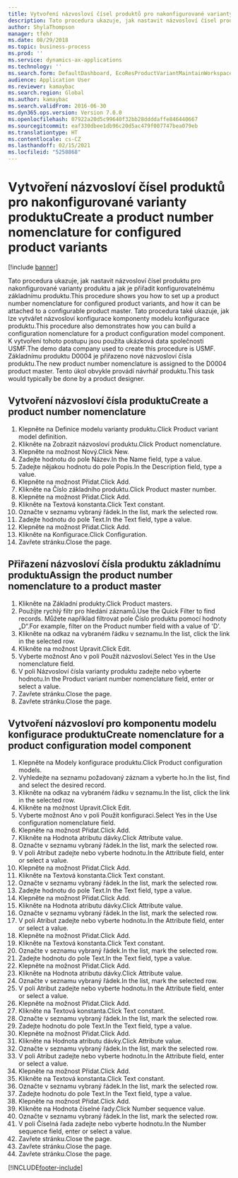 ```yaml
---
title: Vytvoření názvosloví čísel produktů pro nakonfigurované varianty produktu
description: Tato procedura ukazuje, jak nastavit názvosloví čísel produktu pro nakonfigurované varianty produktu a jak je přiřadit konfigurovatelnému základnímu produktu.
author: ShylaThompson
manager: tfehr
ms.date: 08/29/2018
ms.topic: business-process
ms.prod: ''
ms.service: dynamics-ax-applications
ms.technology: ''
ms.search.form: DefaultDashboard, EcoResProductVariantMaintainWorkspace, EcoResNomenclature, EcoResProductListPage, EcoResProductDetails, PCProductConfigurationModelListPage, PCProductConfigurationModelDetails
audience: Application User
ms.reviewer: kamaybac
ms.search.region: Global
ms.author: kamaybac
ms.search.validFrom: 2016-06-30
ms.dyn365.ops.version: Version 7.0.0
ms.openlocfilehash: 07922a20d5c99640f32bb28ddddaffe846440667
ms.sourcegitcommit: eaf330dbee1db96c20d5ac479f007747bea079eb
ms.translationtype: HT
ms.contentlocale: cs-CZ
ms.lasthandoff: 02/15/2021
ms.locfileid: "5258868"
---
```

# <a name="create-a-product-number-nomenclature-for-configured-product-variants"></a><span data-ttu-id="104b3-103">Vytvoření názvosloví čísel produktů pro nakonfigurované varianty produktu</span><span class="sxs-lookup"><span data-stu-id="104b3-103">Create a product number nomenclature for configured product variants</span></span>

[!include [banner](../../includes/banner.md)]

<span data-ttu-id="104b3-104">Tato procedura ukazuje, jak nastavit názvosloví čísel produktu pro nakonfigurované varianty produktu a jak je přiřadit konfigurovatelnému základnímu produktu.</span><span class="sxs-lookup"><span data-stu-id="104b3-104">This procedure shows you how to set up a product number nomenclature for configured product variants, and how it can be attached to a configurable product master.</span></span> <span data-ttu-id="104b3-105">Tato procedura také ukazuje, jak lze vytvářet názvosloví konfigurace komponenty modelu konfigurace produktu.</span><span class="sxs-lookup"><span data-stu-id="104b3-105">This procedure also demonstrates how you can build a configuration nomenclature for a product configuration model component.</span></span> <span data-ttu-id="104b3-106">K vytvoření tohoto postupu jsou použita ukázková data společnosti USMF.</span><span class="sxs-lookup"><span data-stu-id="104b3-106">The demo data company used to create this procedure is USMF.</span></span> <span data-ttu-id="104b3-107">Základnímu produktu D0004 je přiřazeno nové názvosloví čísla produktu.</span><span class="sxs-lookup"><span data-stu-id="104b3-107">The new product number nomenclature is assigned to the D0004 product master.</span></span> <span data-ttu-id="104b3-108">Tento úkol obvykle provádí návrhář produktu.</span><span class="sxs-lookup"><span data-stu-id="104b3-108">This task would typically be done by a product designer.</span></span>


## <a name="create-a-product-number-nomenclature"></a><span data-ttu-id="104b3-109">Vytvoření názvosloví čísla produktu</span><span class="sxs-lookup"><span data-stu-id="104b3-109">Create a product number nomenclature</span></span>
1. <span data-ttu-id="104b3-110">Klepněte na Definice modelu varianty produktu.</span><span class="sxs-lookup"><span data-stu-id="104b3-110">Click Product variant model definition.</span></span>
2. <span data-ttu-id="104b3-111">Klikněte na Zobrazit názvosloví produktu.</span><span class="sxs-lookup"><span data-stu-id="104b3-111">Click Product nomenclature.</span></span>
3. <span data-ttu-id="104b3-112">Klepněte na možnost Nový.</span><span class="sxs-lookup"><span data-stu-id="104b3-112">Click New.</span></span>
4. <span data-ttu-id="104b3-113">Zadejte hodnotu do pole Název.</span><span class="sxs-lookup"><span data-stu-id="104b3-113">In the Name field, type a value.</span></span>
5. <span data-ttu-id="104b3-114">Zadejte nějakou hodnotu do pole Popis.</span><span class="sxs-lookup"><span data-stu-id="104b3-114">In the Description field, type a value.</span></span>
6. <span data-ttu-id="104b3-115">Klepněte na možnost Přidat.</span><span class="sxs-lookup"><span data-stu-id="104b3-115">Click Add.</span></span>
7. <span data-ttu-id="104b3-116">Klikněte na Číslo základního produktu.</span><span class="sxs-lookup"><span data-stu-id="104b3-116">Click Product master number.</span></span>
8. <span data-ttu-id="104b3-117">Klepněte na možnost Přidat.</span><span class="sxs-lookup"><span data-stu-id="104b3-117">Click Add.</span></span>
9. <span data-ttu-id="104b3-118">Klikněte na Textová konstanta.</span><span class="sxs-lookup"><span data-stu-id="104b3-118">Click Text constant.</span></span>
10. <span data-ttu-id="104b3-119">Označte v seznamu vybraný řádek.</span><span class="sxs-lookup"><span data-stu-id="104b3-119">In the list, mark the selected row.</span></span>
11. <span data-ttu-id="104b3-120">Zadejte hodnotu do pole Text.</span><span class="sxs-lookup"><span data-stu-id="104b3-120">In the Text field, type a value.</span></span>
12. <span data-ttu-id="104b3-121">Klepněte na možnost Přidat.</span><span class="sxs-lookup"><span data-stu-id="104b3-121">Click Add.</span></span>
13. <span data-ttu-id="104b3-122">Klikněte na Konfigurace.</span><span class="sxs-lookup"><span data-stu-id="104b3-122">Click Configuration.</span></span>
14. <span data-ttu-id="104b3-123">Zavřete stránku.</span><span class="sxs-lookup"><span data-stu-id="104b3-123">Close the page.</span></span>

## <a name="assign-the-product-number-nomenclature-to-a-product-master"></a><span data-ttu-id="104b3-124">Přiřazení názvosloví čísla produktu základnímu produktu</span><span class="sxs-lookup"><span data-stu-id="104b3-124">Assign the product number nomenclature to a product master</span></span>
1. <span data-ttu-id="104b3-125">Klikněte na Základní produkty.</span><span class="sxs-lookup"><span data-stu-id="104b3-125">Click Product masters.</span></span>
2. <span data-ttu-id="104b3-126">Použijte rychlý filtr pro hledání záznamů.</span><span class="sxs-lookup"><span data-stu-id="104b3-126">Use the Quick Filter to find records.</span></span> <span data-ttu-id="104b3-127">Můžete například filtrovat pole Číslo produktu pomocí hodnoty „D“.</span><span class="sxs-lookup"><span data-stu-id="104b3-127">For example, filter on the Product number field with a value of 'D'.</span></span>
3. <span data-ttu-id="104b3-128">Klikněte na odkaz na vybraném řádku v seznamu.</span><span class="sxs-lookup"><span data-stu-id="104b3-128">In the list, click the link in the selected row.</span></span>
4. <span data-ttu-id="104b3-129">Klikněte na možnost Upravit.</span><span class="sxs-lookup"><span data-stu-id="104b3-129">Click Edit.</span></span>
5. <span data-ttu-id="104b3-130">Vyberte možnost Ano v poli Použít názvosloví.</span><span class="sxs-lookup"><span data-stu-id="104b3-130">Select Yes in the Use nomenclature field.</span></span>
6. <span data-ttu-id="104b3-131">V poli Názvosloví čísla varianty produktu zadejte nebo vyberte hodnotu.</span><span class="sxs-lookup"><span data-stu-id="104b3-131">In the Product variant number nomenclature field, enter or select a value.</span></span>
7. <span data-ttu-id="104b3-132">Zavřete stránku.</span><span class="sxs-lookup"><span data-stu-id="104b3-132">Close the page.</span></span>
8. <span data-ttu-id="104b3-133">Zavřete stránku.</span><span class="sxs-lookup"><span data-stu-id="104b3-133">Close the page.</span></span>

## <a name="create-nomenclature-for-a-product-configuration-model-component"></a><span data-ttu-id="104b3-134">Vytvoření názvosloví pro komponentu modelu konfigurace produktu</span><span class="sxs-lookup"><span data-stu-id="104b3-134">Create nomenclature for a product configuration model component</span></span>
1. <span data-ttu-id="104b3-135">Klepněte na Modely konfigurace produktu.</span><span class="sxs-lookup"><span data-stu-id="104b3-135">Click Product configuration models.</span></span>
2. <span data-ttu-id="104b3-136">Vyhledejte na seznamu požadovaný záznam a vyberte ho.</span><span class="sxs-lookup"><span data-stu-id="104b3-136">In the list, find and select the desired record.</span></span>
3. <span data-ttu-id="104b3-137">Klikněte na odkaz na vybraném řádku v seznamu.</span><span class="sxs-lookup"><span data-stu-id="104b3-137">In the list, click the link in the selected row.</span></span>
4. <span data-ttu-id="104b3-138">Klikněte na možnost Upravit.</span><span class="sxs-lookup"><span data-stu-id="104b3-138">Click Edit.</span></span>
5. <span data-ttu-id="104b3-139">Vyberte možnost Ano v poli Použít konfiguraci.</span><span class="sxs-lookup"><span data-stu-id="104b3-139">Select Yes in the Use configuration nomenclature field.</span></span>
6. <span data-ttu-id="104b3-140">Klepněte na možnost Přidat.</span><span class="sxs-lookup"><span data-stu-id="104b3-140">Click Add.</span></span>
7. <span data-ttu-id="104b3-141">Klikněte na Hodnota atributu dávky.</span><span class="sxs-lookup"><span data-stu-id="104b3-141">Click Attribute value.</span></span>
8. <span data-ttu-id="104b3-142">Označte v seznamu vybraný řádek.</span><span class="sxs-lookup"><span data-stu-id="104b3-142">In the list, mark the selected row.</span></span>
9. <span data-ttu-id="104b3-143">V poli Atribut zadejte nebo vyberte hodnotu.</span><span class="sxs-lookup"><span data-stu-id="104b3-143">In the Attribute field, enter or select a value.</span></span>
10. <span data-ttu-id="104b3-144">Klepněte na možnost Přidat.</span><span class="sxs-lookup"><span data-stu-id="104b3-144">Click Add.</span></span>
11. <span data-ttu-id="104b3-145">Klikněte na Textová konstanta.</span><span class="sxs-lookup"><span data-stu-id="104b3-145">Click Text constant.</span></span>
12. <span data-ttu-id="104b3-146">Označte v seznamu vybraný řádek.</span><span class="sxs-lookup"><span data-stu-id="104b3-146">In the list, mark the selected row.</span></span>
13. <span data-ttu-id="104b3-147">Zadejte hodnotu do pole Text.</span><span class="sxs-lookup"><span data-stu-id="104b3-147">In the Text field, type a value.</span></span>
14. <span data-ttu-id="104b3-148">Klepněte na možnost Přidat.</span><span class="sxs-lookup"><span data-stu-id="104b3-148">Click Add.</span></span>
15. <span data-ttu-id="104b3-149">Klikněte na Hodnota atributu dávky.</span><span class="sxs-lookup"><span data-stu-id="104b3-149">Click Attribute value.</span></span>
16. <span data-ttu-id="104b3-150">Označte v seznamu vybraný řádek.</span><span class="sxs-lookup"><span data-stu-id="104b3-150">In the list, mark the selected row.</span></span>
17. <span data-ttu-id="104b3-151">V poli Atribut zadejte nebo vyberte hodnotu.</span><span class="sxs-lookup"><span data-stu-id="104b3-151">In the Attribute field, enter or select a value.</span></span>
18. <span data-ttu-id="104b3-152">Klepněte na možnost Přidat.</span><span class="sxs-lookup"><span data-stu-id="104b3-152">Click Add.</span></span>
19. <span data-ttu-id="104b3-153">Klikněte na Textová konstanta.</span><span class="sxs-lookup"><span data-stu-id="104b3-153">Click Text constant.</span></span>
20. <span data-ttu-id="104b3-154">Označte v seznamu vybraný řádek.</span><span class="sxs-lookup"><span data-stu-id="104b3-154">In the list, mark the selected row.</span></span>
21. <span data-ttu-id="104b3-155">Zadejte hodnotu do pole Text.</span><span class="sxs-lookup"><span data-stu-id="104b3-155">In the Text field, type a value.</span></span>
22. <span data-ttu-id="104b3-156">Klepněte na možnost Přidat.</span><span class="sxs-lookup"><span data-stu-id="104b3-156">Click Add.</span></span>
23. <span data-ttu-id="104b3-157">Klikněte na Hodnota atributu dávky.</span><span class="sxs-lookup"><span data-stu-id="104b3-157">Click Attribute value.</span></span>
24. <span data-ttu-id="104b3-158">Označte v seznamu vybraný řádek.</span><span class="sxs-lookup"><span data-stu-id="104b3-158">In the list, mark the selected row.</span></span>
25. <span data-ttu-id="104b3-159">V poli Atribut zadejte nebo vyberte hodnotu.</span><span class="sxs-lookup"><span data-stu-id="104b3-159">In the Attribute field, enter or select a value.</span></span>
26. <span data-ttu-id="104b3-160">Klepněte na možnost Přidat.</span><span class="sxs-lookup"><span data-stu-id="104b3-160">Click Add.</span></span>
27. <span data-ttu-id="104b3-161">Klikněte na Textová konstanta.</span><span class="sxs-lookup"><span data-stu-id="104b3-161">Click Text constant.</span></span>
28. <span data-ttu-id="104b3-162">Označte v seznamu vybraný řádek.</span><span class="sxs-lookup"><span data-stu-id="104b3-162">In the list, mark the selected row.</span></span>
29. <span data-ttu-id="104b3-163">Zadejte hodnotu do pole Text.</span><span class="sxs-lookup"><span data-stu-id="104b3-163">In the Text field, type a value.</span></span>
30. <span data-ttu-id="104b3-164">Klepněte na možnost Přidat.</span><span class="sxs-lookup"><span data-stu-id="104b3-164">Click Add.</span></span>
31. <span data-ttu-id="104b3-165">Klikněte na Hodnota atributu dávky.</span><span class="sxs-lookup"><span data-stu-id="104b3-165">Click Attribute value.</span></span>
32. <span data-ttu-id="104b3-166">Označte v seznamu vybraný řádek.</span><span class="sxs-lookup"><span data-stu-id="104b3-166">In the list, mark the selected row.</span></span>
33. <span data-ttu-id="104b3-167">V poli Atribut zadejte nebo vyberte hodnotu.</span><span class="sxs-lookup"><span data-stu-id="104b3-167">In the Attribute field, enter or select a value.</span></span>
34. <span data-ttu-id="104b3-168">Klepněte na možnost Přidat.</span><span class="sxs-lookup"><span data-stu-id="104b3-168">Click Add.</span></span>
35. <span data-ttu-id="104b3-169">Klikněte na Textová konstanta.</span><span class="sxs-lookup"><span data-stu-id="104b3-169">Click Text constant.</span></span>
36. <span data-ttu-id="104b3-170">Označte v seznamu vybraný řádek.</span><span class="sxs-lookup"><span data-stu-id="104b3-170">In the list, mark the selected row.</span></span>
37. <span data-ttu-id="104b3-171">Zadejte hodnotu do pole Text.</span><span class="sxs-lookup"><span data-stu-id="104b3-171">In the Text field, type a value.</span></span>
38. <span data-ttu-id="104b3-172">Klepněte na možnost Přidat.</span><span class="sxs-lookup"><span data-stu-id="104b3-172">Click Add.</span></span>
39. <span data-ttu-id="104b3-173">Klikněte na Hodnota číselné řady.</span><span class="sxs-lookup"><span data-stu-id="104b3-173">Click Number sequence value.</span></span>
40. <span data-ttu-id="104b3-174">Označte v seznamu vybraný řádek.</span><span class="sxs-lookup"><span data-stu-id="104b3-174">In the list, mark the selected row.</span></span>
41. <span data-ttu-id="104b3-175">V poli Číselná řada zadejte nebo vyberte hodnotu.</span><span class="sxs-lookup"><span data-stu-id="104b3-175">In the Number sequence field, enter or select a value.</span></span>
42. <span data-ttu-id="104b3-176">Zavřete stránku.</span><span class="sxs-lookup"><span data-stu-id="104b3-176">Close the page.</span></span>
43. <span data-ttu-id="104b3-177">Zavřete stránku.</span><span class="sxs-lookup"><span data-stu-id="104b3-177">Close the page.</span></span>
44. <span data-ttu-id="104b3-178">Zavřete stránku.</span><span class="sxs-lookup"><span data-stu-id="104b3-178">Close the page.</span></span>



[!INCLUDE[footer-include](../../../includes/footer-banner.md)]